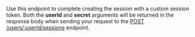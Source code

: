 Use this endpoint to complete creating the session with a custom session token. Both the **userId** and **secret** arguments will be returned in the response body when sending your request to the [POST /users/:userId/sessions](https://appwrite.io/docs/references/cloud/server-nodejs/users#createToken) endpoint.
